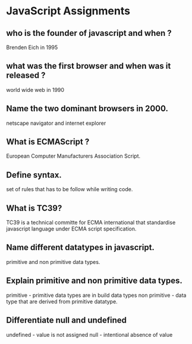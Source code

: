 # JavaScript Assignments
   ## who is the founder of javascript and when ? 
   Brenden Eich in 1995

   ## what was the first browser and when was it released ?
   world wide web in 1990

   ## Name the two dominant browsers in 2000. 
   netscape navigator and internet explorer

   ## What is ECMAScript ?
   European Computer Manufacturers Association Script.

   ## Define syntax.
   set of rules that has to be follow while writing code.

   ## What is TC39?
   TC39 is a technical committe for ECMA international that standardise javascript language under ECMA script specification.

   ## Name different datatypes in javascript.
   primitive and non primitive data types.

   ## Explain primitive and non primitive data types.
   primitive - primitive data types are in build data types 
   non primitive - data type that are derived from primitive datatype.

   ## Differentiate null and undefined
   undefined - value is not assigned
   null - intentional absence of value 